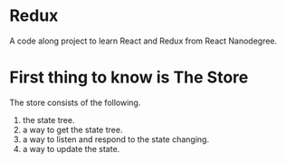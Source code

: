 # Redux
A code along project to learn React and Redux from React Nanodegree.

# First thing to know is The Store

The store consists of the following.

1. the state tree.
2. a way to get the state tree.
3. a way to listen and respond to the state changing.
4. a way to update the state.
